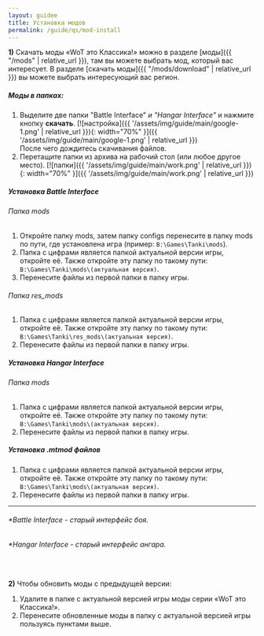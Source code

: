 ```yaml
---
layout: guidee
title: Установка модов
permalink: /guide/qs/mod-install
---
```


**1)** Скачать моды «WoT это Классика!» можно в разделе [моды]({{ "/mods" | relative_url }}), там вы можете выбрать мод, который вас интересует. В разделе [скачать моды]({{ "/mods/download" | relative_url }}) вы можете выбрать интересующий вас регион.

##### **Моды в папках:**

1. Выделите две папки "Battle Interface" *и "Hangar Interface"* и нажмите кнопку **скачать**.
[![настройка]({{ '/assets/img/guide/main/google-1.png' | relative_url }}){: width="70%" }]({{ '/assets/img/guide/main/google-1.png' | relative_url }})  
После чего дождитесь скачивания файлов.
2. Перетащите папки из архива на рабочий стол (или любое другое место).
[![папки]({{ '/assets/img/guide/main/work.png' | relative_url }}){: width="70%" }]({{ '/assets/img/guide/main/work.png' | relative_url }})

##### Установка Battle Interface

###### Папка mods

1. Откройте папку mods, затем папку configs перенесите в папку mods по пути, где установлена игра (пример: `B:\Games\Tanki\mods`).
2. Папка с цифрами является папкой актуальной версии игры, откройте её. Также откройте эту папку по такому пути: `B:\Games\Tanki\mods\(актуальная версия)`.
3. Перенесите файлы из первой папки в папку игры.

###### Папка res_mods

1. Папка с цифрами является папкой актуальной версии игры, откройте её. Также откройте эту папку по такому пути: `B:\Games\Tanki\res_mods\(актуальная версия)`.
2. Перенесите файлы из первой папки в папку игры.

##### Установка Hangar Interface

###### Папка mods

1. Папка с цифрами является папкой актуальной версии игры, откройте её. Также откройте эту папку по такому пути: `B:\Games\Tanki\mods\(актуальная версия)`.
2. Перенесите файлы из первой папки в папку игры.

##### Установка .mtmod файлов

1. Папка с цифрами является папкой актуальной версии игры, откройте её. Также откройте эту папку по такому пути: `B:\Games\Tanki\mods\(актуальная версия)`.
2. Перенесите файлы из первой папки в папку игры.

---

###### **Battle Interface - старый интерфейс боя.*

###### **Hangar Interface - старый интерфейс ангара.*

<br>

**2)**  Чтобы обновить моды с предыдущей версии:

1. Удалите в папке с актуальной версией игры моды серии «WoT это Классика!».
2. Перенесите обновленные моды в папку с актуальной версией игры пользуясь пунктами выше.